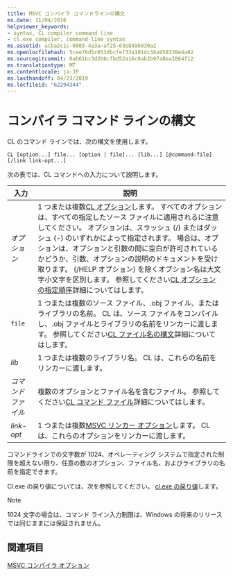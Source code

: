 ```yaml
---
title: MSVC コンパイラ コマンドラインの構文
ms.date: 11/04/2016
helpviewer_keywords:
- syntax, CL compiler command line
- cl.exe compiler, command-line syntax
ms.assetid: acba2c1c-0803-4a3a-af25-63e849b930a2
ms.openlocfilehash: 5cee76d5c053dbcfef33a191dc38a958338e4a82
ms.sourcegitcommit: 0ab61bc3d2b6cfbd52a16c6ab2b97a8ea1864f12
ms.translationtype: MT
ms.contentlocale: ja-JP
ms.lasthandoff: 04/23/2019
ms.locfileid: "62294344"
---
```

# <a name="compiler-command-line-syntax"></a>コンパイラ コマンド ラインの構文

CL のコマンド ラインでは、次の構文を使用します。

```
CL [option...] file... [option | file]... [lib...] [@command-file] [/link link-opt...]
```

次の表では、CL コマンドへの入力について説明します。

|入力|説明|
|-----------|-------------|
|*オプション*|1 つまたは複数[CL オプション](compiler-options.md)します。 すべてのオプションは、すべての指定したソース ファイルに適用されるに注意してください。 オプションは、スラッシュ (/) またはダッシュ (-) のいずれかによって指定されます。 場合は、オプションは、オプションと引数の間に空白が許可されているかどうか、引数、オプションの説明のドキュメントを受け取ります。 (/HELP オプション) を除くオプション名は大文字小文字を区別します。 参照してください[CL オプションの指定順序](order-of-cl-options.md)詳細についてはします。|
|`file`|1 つまたは複数のソース ファイル、.obj ファイル、またはライブラリの名前。 CL は、ソース ファイルをコンパイルし、.obj ファイルとライブラリの名前をリンカーに渡します。 参照してください[CL ファイル名の構文](cl-filename-syntax.md)詳細についてはします。|
|*lib*|1 つまたは複数のライブラリ名。 CL は、これらの名前をリンカーに渡します。|
|*コマンド ファイル*|複数のオプションとファイル名を含むファイル。 参照してください[CL コマンド ファイル](cl-command-files.md)詳細についてはします。|
|*link-opt*|1 つまたは複数[MSVC リンカー オプション](linker-options.md)します。 CL は、これらのオプションをリンカーに渡します。|

コマンドラインでの文字数が 1024、オペレーティング システムで指定された制限を超えない限り、任意の数のオプション、ファイル名、およびライブラリの名前を指定できます。

Cl.exe の戻り値については、次を参照してください。 [cl.exe の戻り値](return-value-of-cl-exe.md)します。

> [!NOTE]
>  1024 文字の場合は、コマンド ライン入力制限は、Windows の将来のリリースでは同じままには保証されません。

## <a name="see-also"></a>関連項目

[MSVC コンパイラ オプション](compiler-options.md)
